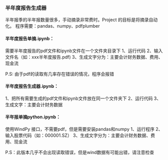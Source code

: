 ### 半年度报告生成器

半年报季的半年报数量很多，手动摘录非常费时。Project 的目标是将摘录自动化。
程序需要：pandas、numpy、pdfplumber

#### 半年度报告单摘.ipynb：
需要半年度报告的pdf文件和ipynb文件在一个文件夹目录下
1、运行代码
2、输入文件名（如：xxx半年度报告.pdf)
3、生成文字分为：主要会计财务数据、费用、现金流

P.S: 由于pdf的读取有几率存在错误的情况，程序会报错

#### 半年度报告生成器.ipynb：
1、把所有需要生成的pdf文件和ipynb文件放在同一个文件夹下
2、运行代码
3、生成文字：主要会计财务数据

#### 半年报单摘python.ipynb：
使用WindPy 接口，不需要pdf，但是需要安装pandas和numpy
1、运行程序
2、输入股票代码（如：000001.SZ）
3、生成文字分为：主要会计财务数据、费用、现金流

P.S：此版本几乎不会出现读取错误，但是wind数据有可能出错，请注意检查

